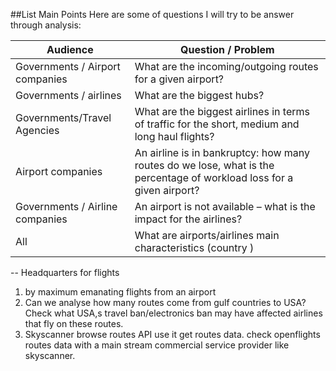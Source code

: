 ##List Main Points
Here are some of questions I will try to be answer through analysis:

| Audience  						| Question / Problem  											|
|-----------------------------------|---------------------------------------------------------------|
| Governments / Airport companies   | What are the incoming/outgoing routes for a given airport?   	|
| Governments / airlines 			| What are the biggest hubs?								    |   
| Governments/Travel Agencies	    | What are the biggest airlines in terms of traffic for the short, medium and long haul flights? |
| Airport companies					| An airline is in bankruptcy: how many routes do we lose, what is the percentage of workload loss for a given airport?|
| Governments / Airline companies   |  An airport is not available – what is the impact for the airlines? |
| All | What are airports/airlines main characteristics (country )|


-- Headquarters for flights
1) by maximum emanating flights from an airport
2) Can we analyse how many routes come from gulf countries to USA? Check what USA,s travel ban/electronics ban may have affected airlines that fly on these routes.
3) Skyscanner browse routes API use it get routes data. check openflights routes data with a main stream commercial service provider like skyscanner.
